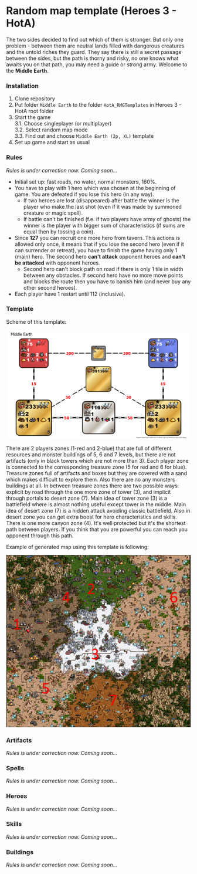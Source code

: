 # Random map template (Heroes 3 - HotA)

The two sides decided to find out which of them is stronger. But only one problem - between 
them are neutral lands filled with dangerous creatures and the untold riches they guard. They 
say there is still a secret passage between the sides, but the path is thorny and risky, no 
one knows what awaits you on that path, you may need a guide or strong army. Welcome to the
**Middle Earth**.

### Installation

1. Clone repository
2. Put folder `Middle Earth` to the folder `HotA_RMGTemplates` in Heroes 3 - HotA root folder
3. Start the game  
	3.1. Choose singleplayer (or multiplayer)  
	3.2. Select random map mode  
	3.3. Find out and choose `Middle Earth (2p, XL)` template  
4. Set up game and start as usual

### Rules

_Rules is under correction now. Coming soon..._

* Initial set up: fast roads, no water, normal monsters, 160%.
* You have to play with 1 hero which was chosen at the beginning of game. 
You are defeated if you lose this hero (in any way).  
    * If two heroes are lost (disappeared) after battle the winner is the player 
    who make the last shot (even if it was made by summoned creature or magic spell).  
    * If battle can't be finished (f.e. if two players have army of ghosts) the 
    winner is the player with bigger sum of characteristics (if sums are equal 
    then by tossing a coin).  
* Since **127** you can recruit one more hero from tavern. This actions is allowed only once, it means
that if you lose the second hero (even if it can surrender or retreat), you have to finish the game 
having only 1 (main) hero. The second hero **can't attack** opponent heroes and **can't be attacked**
with opponent heroes.  
    * Second hero can't block path on road if there is only 1 tile in width between
any obstacles. If second hero have no more move points and blocks the route then you have to banish him
(and never buy any other second heroes).  
* Each player have 1 restart until 112 (inclusive).

### Template

Scheme of this template:

![Template schema](template.png)

There are 2 players zones (1-red and 2-blue) that are full of different resources and monster buildings
of 5, 6 and 7 levels, but there are not artifacts (only in black towers which are not more than 3).
Each player zone is connected to the corresponding treasure zone (5 for red and 6 for blue). Treasure
zones full of artifacts and boxes but they are covered with a sand which makes difficult to explore them.
Also there are no any monsters buildings at all. In between treasure zones there are two possible ways:
explicit by road through the one more zone of tower (3), and implicit through portals to desert zone (7).
Main idea of tower zone (3) is a battlefield where is almost nothing useful except tower in the middle.
Main idea of desert zone (7) is a hidden attack avoiding classic battlefield. Also in desert zone you
can get extra boost for hero characteristics and skills. There is one more canyon zone (4). It's well
protected but it's the shortest path between players. If you think that you are powerful you can reach
you opponent through this path. 

Example of generated map using this template is following:

![Template example](example.png)

### Artifacts

_Rules is under correction now. Coming soon..._

### Spells

_Rules is under correction now. Coming soon..._

### Heroes

_Rules is under correction now. Coming soon..._

### Skills

_Rules is under correction now. Coming soon..._

### Buildings

_Rules is under correction now. Coming soon..._
